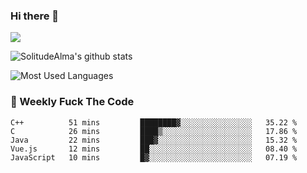 ### Hi there 👋

<p>
  <a href="https://count.getloli.com/"><img src="https://count.getloli.com/get/@:solitudealma"></a>
</p>

![SolitudeAlma's github stats](https://github-readme-stats.vercel.app/api?username=solitudealma&show_icons=true&theme=radical)

![Most Used Languages](https://github-readme-stats.vercel.app/api/top-langs/?username=solitudealma&layout=compact&hide_border=true&theme=dark)
<!-- ![visitors](https://visitor-badge.glitch.me/badge?page_id=solitudealma.solitudealma.id) -->


### :dart: Weekly Fuck The Code

<!--START_SECTION:waka-->
```text
C++          51 mins         ████████▓░░░░░░░░░░░░░░░░   35.22 % 
C            26 mins         ████▒░░░░░░░░░░░░░░░░░░░░   17.86 % 
Java         22 mins         ███▓░░░░░░░░░░░░░░░░░░░░░   15.32 % 
Vue.js       12 mins         ██░░░░░░░░░░░░░░░░░░░░░░░   08.40 % 
JavaScript   10 mins         █▓░░░░░░░░░░░░░░░░░░░░░░░   07.19 % 
```
<!--END_SECTION:waka-->
